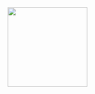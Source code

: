 <div align="center">
  <a href="https://github.com/nickweege">
  <img height="180em" src="https://github-readme-stats.vercel.app/api/top-langs/?username=nickweege&layout=compact&langs_count=7&theme=dracula"/>
</div>
